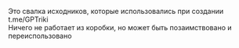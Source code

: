 Это свалка исходников, которые использовались при создании t.me/GPTriki  
Ничего не работает из коробки, но может быть позаимствовано и переиспользовано  

